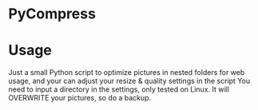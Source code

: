 # PyCompress

# Usage
Just a small Python script to optimize pictures in nested folders for web usage, and your can adjust your resize & quality settings in the script
You need to input a directory in the settings, only tested on Linux.  It will OVERWRITE your pictures, so do a backup. 

